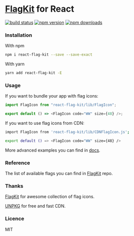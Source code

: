 # [FlagKit](https://github.com/madebybowtie/FlagKit) for React

[![build status](https://img.shields.io/travis/umidbekkarimov/react-flag-kit/master.svg?style=flat-square)](https://travis-ci.org/umidbekkarimov/react-flag-kit)
[![npm version](https://img.shields.io/npm/v/react-flag-kit.svg?style=flat-square)](https://www.npmjs.com/package/react-flag-kit)
[![npm downloads](https://img.shields.io/npm/dm/react-flag-kit.svg?style=flat-square)](https://www.npmjs.com/package/react-flag-kit)

### Installation

With npm

```bash
npm i react-flag-kit --save --save-exact
```

With yarn

```bash
yarn add react-flag-kit -E
```

### Usage

If you want to bundle your app with flag icons:

```javascript
import FlagIcon from "react-flag-kit/lib/FlagIcon";

export default () => <FlagIcon code="WW" size={48} />;
```

If you want to use flag icons from CDN:

```bash
import FlagIcon from 'react-flag-kit/lib/CDNFlagIcon.js';

export default () => <FlagIcon code="WW" size={48} />
```

More advanced examples you can find in [docs](https://umidbekkarimov.github.io/react-flag-kit).

### Reference

The list of available flags you can find in [FlagKit](https://github.com/madebybowtie/FlagKit#reference) repo.

### Thanks

[FlagKit](https://github.com/madebybowtie/FlagKit) for awesome collection of flag icons.

[UNPKG](https://unpkg.com) for free and fast CDN.

### Licence

MIT
